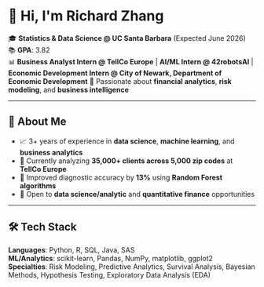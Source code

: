 # 👋 Hi, I'm Richard Zhang

🎓 **Statistics & Data Science @ UC Santa Barbara** (Expected June 2026)  
📚 **GPA**: 3.82  
📊 **Business Analyst Intern @ TellCo Europe** | **AI/ML Intern @ 42robotsAI** | **Economic Development Intern @ City of Newark, Department of Economic Development**
💼 Passionate about **financial analytics**, **risk modeling**, and **business intelligence**

---

## 🚀 About Me

- 📈 3+ years of experience in **data science**, **machine learning**, and **business analytics**
- 🏢 Currently analyzing **35,000+ clients across 5,000 zip codes** at **TellCo Europe**
- 🤖 Improved diagnostic accuracy by **13%** using **Random Forest algorithms**
- 🎯 Open to **data science/analytic** and **quantitative finance** opportunities

---

## 🛠️ Tech Stack

**Languages**: Python, R, SQL, Java, SAS  
**ML/Analytics**: scikit-learn, Pandas, NumPy, matplotlib, ggplot2  
**Specialties**: Risk Modeling, Predictive Analytics, Survival Analysis, Bayesian Methods, Hypothesis Testing, Exploratory Data Analysis (EDA)

